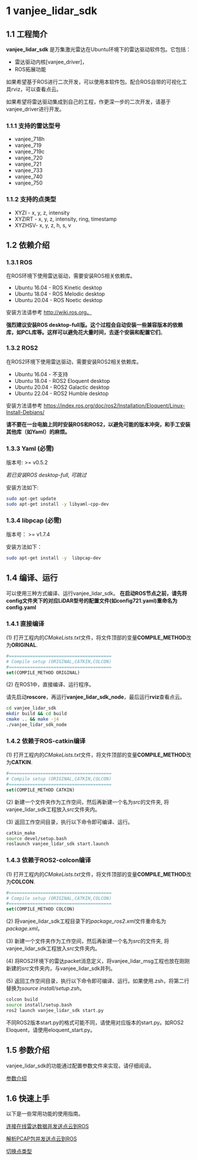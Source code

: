 # 1 **vanjee_lidar_sdk**

## 1.1 工程简介

 **vanjee_lidar_sdk** 是万集激光雷达在Ubuntu环境下的雷达驱动软件包。它包括：
 + 雷达驱动内核[vanjee_driver]， 
 + ROS拓展功能

如果希望基于ROS进行二次开发，可以使用本软件包。配合ROS自带的可视化工具rviz，可以查看点云。 

如果希望将雷达驱动集成到自己的工程，作更深一步的二次开发，请基于vanjee_driver进行开发。

### 1.1.1 支持的雷达型号

- vanjee_718h
- vanjee_719
- vanjee_719c
- vanjee_720
- vanjee_721
- vanjee_733
- vanjee_740
- vanjee_750

### 1.1.2 支持的点类型

- XYZI - x, y, z, intensity
- XYZIRT - x, y, z, intensity, ring, timestamp
- XYZHSV- x, y, z, h, s, v

## 1.2 依赖介绍

### 1.3.1 ROS 

在ROS环境下使用雷达驱动，需要安装ROS相关依赖库。
+ Ubuntu 16.04 - ROS Kinetic desktop
+ Ubuntu 18.04 - ROS Melodic desktop
+ Ubuntu 20.04 - ROS Noetic desktop

安装方法请参考 http://wiki.ros.org。

**强烈建议安装ROS desktop-full版。这个过程会自动安装一些兼容版本的依赖库，如PCL库等。这样可以避免花大量时间，去逐个安装和配置它们**。


### 1.3.2 ROS2

在ROS2环境下使用雷达驱动，需要安装ROS2相关依赖库。
+ Ubuntu 16.04 - 不支持
+ Ubuntu 18.04 - ROS2 Eloquent desktop
+ Ubuntu 20.04 - ROS2 Galactic desktop
+ Ubuntu 22.04 - ROS2 Humble desktop

安装方法请参考 https://index.ros.org/doc/ros2/Installation/Eloquent/Linux-Install-Debians/

**请不要在一台电脑上同时安装ROS和ROS2，以避免可能的版本冲突，和手工安装其他库（如Yaml）的麻烦。**

### 1.3.3 Yaml (必需)

版本号:  >= v0.5.2 

*若已安装ROS desktop-full, 可跳过*

安装方法如下:

```sh
sudo apt-get update
sudo apt-get install -y libyaml-cpp-dev
```

### 1.3.4 libpcap (必需)

版本号： >= v1.7.4

安装方法如下：

```sh
sudo apt-get install -y  libpcap-dev
```



## 1.4 编译、运行

可以使用三种方式编译、运行vanjee_lidar_sdk。
**在启动ROS节点之前，请先将config文件夹下的对应LiDAR型号的配置文件(如config721.yaml)重命名为config.yaml**

### 1.4.1 直接编译

(1) 打开工程内的*CMakeLists.txt*文件，将文件顶部的变量**COMPILE_METHOD**改为**ORIGINAL**.

```cmake
#=======================================
# Compile setup (ORIGINAL,CATKIN,COLCON)
#=======================================
set(COMPILE_METHOD ORIGINAL)
```

(2) 在ROS1中，直接编译、运行程序。 

请先启动**roscore**，再运行**vanjee_lidar_sdk_node**，最后运行**rviz**查看点云。

```sh
cd vanjee_lidar_sdk
mkdir build && cd build
cmake .. && make -j4
./vanjee_lidar_sdk_node
```

### 1.4.2 依赖于ROS-catkin编译

(1) 打开工程内的*CMakeLists.txt*文件，将文件顶部的变量**COMPILE_METHOD**改为**CATKIN**.


```cmake
#=======================================
# Compile setup (ORIGINAL,CATKIN,COLCON)
#=======================================
set(COMPILE_METHOD CATKIN)
```

(2) 新建一个文件夹作为工作空间，然后再新建一个名为*src*的文件夹, 将vanjee_lidar_sdk工程放入*src*文件夹内。

(3) 返回工作空间目录，执行以下命令即可编译、运行。

```sh
catkin_make
source devel/setup.bash
roslaunch vanjee_lidar_sdk start.launch
```

### 1.4.3 依赖于ROS2-colcon编译

(1) 打开工程内的*CMakeLists.txt*文件，将文件顶部的变量**COMPILE_METHOD**改为**COLCON**.

```cmake
#=======================================
# Compile setup (ORIGINAL,CATKIN,COLCON)
#=======================================
set(COMPILE_METHOD COLCON)
```

(2) 将vanjee_lidar_sdk工程目录下的*package_ros2.xml*文件重命名为*package.xml*。

(3) 新建一个文件夹作为工作空间，然后再新建一个名为*src*的文件夹, 将vanjee_lidar_sdk工程放入*src*文件夹内。

(4) 将ROS2环境下的雷达packet消息定义，将vanjee_lidar_msg工程也放在刚刚新建的*src*文件夹内，与vanjee_lidar_sdk并列。

(5) 返回工作空间目录，执行以下命令即可编译、运行。如果使用.zsh，将第二行替换为*source install/setup.zsh*。

```sh
colcon build
source install/setup.bash
ros2 launch vanjee_lidar_sdk start.py
```

不同ROS2版本start.py的格式可能不同，请使用对应版本的start.py。如ROS2 Eloquent，请使用eloquent_start.py。

## 1.5 参数介绍

vanjee_lidar_sdk的功能通过配置参数文件来实现，请仔细阅读。 

[参数介绍](doc/intro/02_parameter_intro_CN.md)





## 1.6 快速上手

以下是一些常用功能的使用指南。

[连接在线雷达数据并发送点云到ROS](doc/howto/06_how_to_decode_online_lidar_CN.md)

[解析PCAP包并发送点云到ROS](doc/howto/08_how_to_decode_pcap_file_CN.md)

[切换点类型](doc/howto/05_how_to_change_point_type_CN.md) 